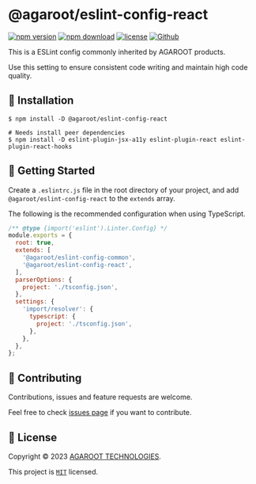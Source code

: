 # @agaroot/eslint-config-react

[![npm version](https://badge.fury.io/js/@agaroot%2Feslint-config-react.svg)](https://www.npmjs.com/package/@agaroot/eslint-config-react)
[![npm download](https://img.shields.io/npm/dm/@agaroot/eslint-config-react.svg)](https://www.npmjs.com/package/@agaroot/eslint-config-react)
[![license](https://img.shields.io/badge/License-MIT-green.svg)](https://github.com/agaroot-technologies/eslint-config/blob/main/packages/react/LICENSE)
[![Github](https://img.shields.io/github/followers/agaroot-technologies?label=Follow&logo=github&style=social)](https://github.com/orgs/agaroot-technologies/followers)

This is a ESLint config commonly inherited by AGAROOT products.

Use this setting to ensure consistent code writing and maintain high code quality.

## 🚀 Installation

```shell
$ npm install -D @agaroot/eslint-config-react

# Needs install peer dependencies
$ npm install -D eslint-plugin-jsx-a11y eslint-plugin-react eslint-plugin-react-hooks
```

## 👏 Getting Started

Create a `.eslintrc.js` file in the root directory of your project, and add `@agaroot/eslint-config-react` to the `extends` array.

The following is the recommended configuration when using TypeScript.

```js
/** @type {import('eslint').Linter.Config} */
module.exports = {
  root: true,
  extends: [
    '@agaroot/eslint-config-common',
    '@agaroot/eslint-config-react',
  ],
  parserOptions: {
    project: './tsconfig.json',
  },
  settings: {
    'import/resolver': {
      typescript: {
        project: './tsconfig.json',
      },
    },
  },
};
```

## 🤝 Contributing

Contributions, issues and feature requests are welcome.

Feel free to check [issues page](https://github.com/agaroot-technologies/eslint-config/issues) if you want to contribute.

## 📝 License

Copyright © 2023 [AGAROOT TECHNOLOGIES](https://tech.agaroot.co.jp/).

This project is [```MIT```](https://github.com/agaroot-technologies/eslint-config/blob/main/packages/react/LICENSE) licensed.

